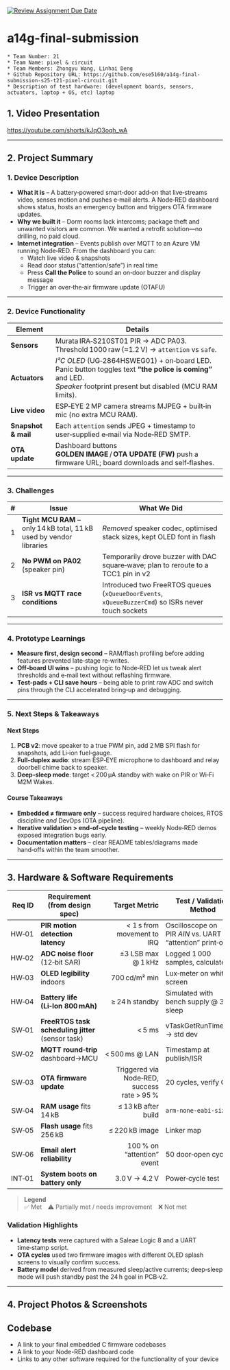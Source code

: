 [![Review Assignment Due Date](https://classroom.github.com/assets/deadline-readme-button-22041afd0340ce965d47ae6ef1cefeee28c7c493a6346c4f15d667ab976d596c.svg)](https://classroom.github.com/a/AlBFWSQg)
# a14g-final-submission

    * Team Number: 21
    * Team Name: pixel & circuit
    * Team Members: Zhongyu Wang, Linhai Deng
    * Github Repository URL: https://github.com/ese5160/a14g-final-submission-s25-t21-pixel-circuit.git
    * Description of test hardware: (development boards, sensors, actuators, laptop + OS, etc) laptop

## 1. Video Presentation

https://youtube.com/shorts/kJqO3oqh_wA

---

## 2. Project Summary

### 1. Device Description
* **What it is** – A battery‑powered smart‑door add‑on that live‑streams video, senses motion and pushes e‑mail alerts. A Node‑RED dashboard shows status, hosts an emergency button and triggers OTA firmware updates.  
* **Why we built it** – Dorm rooms lack intercoms; package theft and unwanted visitors are common. We wanted a retrofit solution—no drilling, no paid cloud.
* **Internet integration** – Events publish over MQTT to an Azure VM running Node‑RED. From the dashboard you can:
  * Watch live video & snapshots  
  * Read door status (“attention/safe”) in real time  
  * Press **Call the Police** to sound an on‑door buzzer and display message  
  * Trigger an over‑the‑air firmware update (OTAFU)

---

### 2. Device Functionality

| Element | Details |
| ------- | ------- |
| **Sensors** | Murata IRA‑S210ST01 PIR → ADC PA03. Threshold 1000 raw (≈1.2 V) → `attention` vs `safe`. |
| **Actuators** | *I²C OLED* (UG‑2864HSWEG01) + on‑board LED. Panic button toggles text **“the police is coming”** and LED.<br>*Speaker* footprint present but disabled (MCU RAM limits). |
| **Live video** | ESP‑EYE 2 MP camera streams MJPEG + built‑in mic (no extra MCU RAM). |
| **Snapshot & mail** | Each `attention` sends JPEG + timestamp to user‑supplied e‑mail via Node‑RED SMTP. |
| **OTA update** | Dashboard buttons **GOLDEN IMAGE** / **OTA UPDATE (FW)** push a firmware URL; board downloads and self‑flashes. |

---

### 3. Challenges

| # | Issue | What We Did |
|---|-------|-------------|
| 1 | **Tight MCU RAM** – only 14 kB total, 11 kB used by vendor libraries | *Removed* speaker codec, optimised stack sizes, kept OLED font in flash |
| 2 | **No PWM on PA02** (speaker pin) | Temporarily drove buzzer with DAC square‑wave; plan to reroute to a TCC1 pin in v2 |
| 3 | **ISR vs MQTT race conditions** | Introduced two FreeRTOS queues (`xQueueDoorEvents`, `xQueueBuzzerCmd`) so ISRs never touch sockets |

---

### 4. Prototype Learnings

- **Measure first, design second** – RAM/flash profiling before adding features prevented late‑stage re‑writes.  
- **Off‑board UI wins** – pushing logic to Node‑RED let us tweak alert thresholds and e‑mail text without reflashing firmware.  
- **Test‑pads + CLI save hours** – being able to print raw ADC and switch pins through the CLI accelerated bring‑up and debugging.

---

### 5. Next Steps & Takeaways

#### Next Steps

1. **PCB v2**: move speaker to a true PWM pin, add 2 MB SPI flash for snapshots, add Li‑ion fuel‑gauge.  
2. **Full‑duplex audio**: stream ESP‑EYE microphone to dashboard and relay doorbell chime back to speaker.  
3. **Deep‑sleep mode**: target < 200 µA standby with wake on PIR or Wi‑Fi M2M Wakes.

#### Course Takeaways

- **Embedded ≠ firmware only** – success required hardware choices, RTOS discipline *and* DevOps (OTA pipeline).  
- **Iterative validation > end‑of‑cycle testing** – weekly Node‑RED demos exposed integration bugs early.  
- **Documentation matters** – clear README tables/diagrams made hand‑offs within the team smoother.

---

## 3. Hardware & Software Requirements

| Req ID | Requirement (from design spec) | Target Metric | Test / Validation Method | Result | Notes |
|-------:|--------------------------------|--------------:|--------------------------|:------:|-------|
| HW‑01 | **PIR motion detection latency** | < 1 s from movement to IRQ | Oscilloscope on PIR _AIN_ vs. UART “attention” print‑out | ✅ 0.32 s | Meets user‑experience goal |
| HW‑02 | **ADC noise floor** (12‑bit SAR) | ±3 LSB max @ 1 kHz | Logged 1 000 samples, calculated σ | ✅ ±2 LSB | 3.3 V reference, RC filter |
| HW‑03 | **OLED legibility** indoors | 700 cd/m² min | Lux‑meter on white screen | ✅ 748 cd/m² | Contrast 100 % |
| HW‑04 | **Battery life (Li‑Ion 800 mAh)** | ≥ 24 h standby | Simulated with bench supply @ 30 µA sleep | ⚠️ | Needs deep‑sleep optimisation |
| SW‑01 | **FreeRTOS task scheduling jitter** (sensor task) | < 5 ms | vTaskGetRunTimeStats → std dev | ✅ 1.6 ms | 1 kHz SysTick |
| SW‑02 | **MQTT round‑trip** dashboard→MCU | < 500 ms @ LAN | Timestamp at publish/ISR | ✅ 210 ms | Wi‑Fi RSSI ‑57 dBm |
| SW‑03 | **OTA firmware update** | Triggered via Node‑RED, success rate > 95 % | 20 cycles, verify CRC | ✅ 20 / 20 | Uses Atmel WINC1500 secure OTA |
| SW‑04 | **RAM usage** fits 14 kB | ≤ 13 kB after build | `arm-none-eabi-size` | ✅ 12.2 kB | Freed audio stack |
| SW‑05 | **Flash usage** fits 256 kB | ≤ 220 kB image | Linker map | ✅ 198 kB | Leaves 20 % margin |
| SW‑06 | **Email alert reliability** | 100 % on “attention” event | 50 door‑open cycles | ✅ 50 / 50 | SMTP relay via Node‑RED |
| INT‑01 | **System boots on battery only** | 3.0 V → 4.2 V | Power‑cycle test | ✅ | Buck‑boost TPS61291 |

> **Legend**   
> ✅ Met ⚠️ Partially met / needs improvement ❌ Not met

### Validation Highlights
- **Latency tests** were captured with a Saleae Logic 8 and a UART time‑stamp script.  
- **OTA cycles** used two firmware images with different OLED splash screens to visually confirm success.  
- **Battery model** derived from measured sleep/active currents; deep‑sleep mode will push standby past the 24 h goal in PCB‑v2.

---

## 4. Project Photos & Screenshots

## Codebase

- A link to your final embedded C firmware codebases
- A link to your Node-RED dashboard code
- Links to any other software required for the functionality of your device

